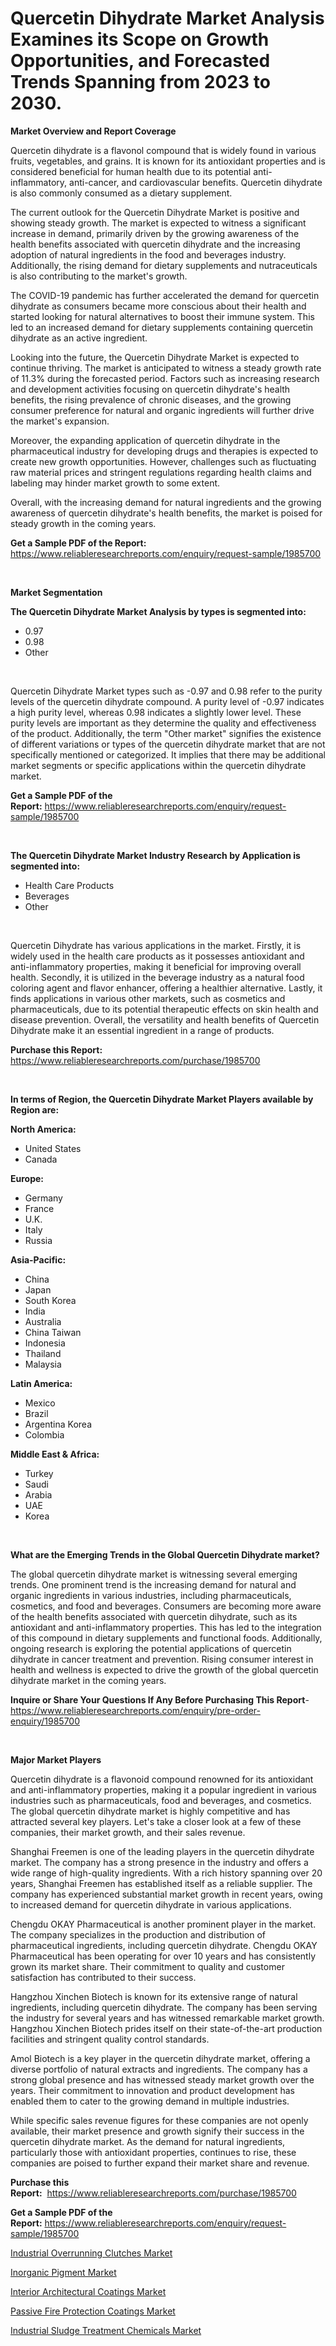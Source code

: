 <p><h1>Quercetin Dihydrate Market Analysis Examines its Scope on Growth Opportunities, and Forecasted Trends Spanning from 2023 to 2030.</h1></p><p><strong>Market Overview and Report Coverage</strong></p>
<p><p>Quercetin dihydrate is a flavonol compound that is widely found in various fruits, vegetables, and grains. It is known for its antioxidant properties and is considered beneficial for human health due to its potential anti-inflammatory, anti-cancer, and cardiovascular benefits. Quercetin dihydrate is also commonly consumed as a dietary supplement.</p><p>The current outlook for the Quercetin Dihydrate Market is positive and showing steady growth. The market is expected to witness a significant increase in demand, primarily driven by the growing awareness of the health benefits associated with quercetin dihydrate and the increasing adoption of natural ingredients in the food and beverages industry. Additionally, the rising demand for dietary supplements and nutraceuticals is also contributing to the market's growth.</p><p>The COVID-19 pandemic has further accelerated the demand for quercetin dihydrate as consumers became more conscious about their health and started looking for natural alternatives to boost their immune system. This led to an increased demand for dietary supplements containing quercetin dihydrate as an active ingredient.</p><p>Looking into the future, the Quercetin Dihydrate Market is expected to continue thriving. The market is anticipated to witness a steady growth rate of 11.3% during the forecasted period. Factors such as increasing research and development activities focusing on quercetin dihydrate's health benefits, the rising prevalence of chronic diseases, and the growing consumer preference for natural and organic ingredients will further drive the market's expansion.</p><p>Moreover, the expanding application of quercetin dihydrate in the pharmaceutical industry for developing drugs and therapies is expected to create new growth opportunities. However, challenges such as fluctuating raw material prices and stringent regulations regarding health claims and labeling may hinder market growth to some extent.</p><p>Overall, with the increasing demand for natural ingredients and the growing awareness of quercetin dihydrate's health benefits, the market is poised for steady growth in the coming years.</p></p>
<p><strong>Get a Sample PDF of the Report:</strong> <a href="https://www.reliableresearchreports.com/enquiry/request-sample/1985700">https://www.reliableresearchreports.com/enquiry/request-sample/1985700</a></p>
<p>&nbsp;</p>
<p><strong>Market Segmentation</strong></p>
<p><strong>The Quercetin Dihydrate Market Analysis by types is segmented into:</strong></p>
<p><ul><li>0.97</li><li>0.98</li><li>Other</li></ul></p>
<p>&nbsp;</p>
<p><p>Quercetin Dihydrate Market types such as -0.97 and 0.98 refer to the purity levels of the quercetin dihydrate compound. A purity level of -0.97 indicates a high purity level, whereas 0.98 indicates a slightly lower level. These purity levels are important as they determine the quality and effectiveness of the product. Additionally, the term "Other market" signifies the existence of different variations or types of the quercetin dihydrate market that are not specifically mentioned or categorized. It implies that there may be additional market segments or specific applications within the quercetin dihydrate market.</p></p>
<p><strong>Get a Sample PDF of the Report:</strong>&nbsp;<a href="https://www.reliableresearchreports.com/enquiry/request-sample/1985700">https://www.reliableresearchreports.com/enquiry/request-sample/1985700</a></p>
<p>&nbsp;</p>
<p><strong>The Quercetin Dihydrate Market Industry Research by Application is segmented into:</strong></p>
<p><ul><li>Health Care Products</li><li>Beverages</li><li>Other</li></ul></p>
<p>&nbsp;</p>
<p><p>Quercetin Dihydrate has various applications in the market. Firstly, it is widely used in the health care products as it possesses antioxidant and anti-inflammatory properties, making it beneficial for improving overall health. Secondly, it is utilized in the beverage industry as a natural food coloring agent and flavor enhancer, offering a healthier alternative. Lastly, it finds applications in various other markets, such as cosmetics and pharmaceuticals, due to its potential therapeutic effects on skin health and disease prevention. Overall, the versatility and health benefits of Quercetin Dihydrate make it an essential ingredient in a range of products.</p></p>
<p><strong>Purchase this Report:</strong>&nbsp; <a href="https://www.reliableresearchreports.com/purchase/1985700">https://www.reliableresearchreports.com/purchase/1985700</a></p>
<p>&nbsp;</p>
<p><strong>In terms of Region, the Quercetin Dihydrate Market Players available by Region are:</strong></p>
<p>
    <p> <strong> North America: </strong>
        <ul>
            <li>United States</li>
            <li>Canada</li>
        </ul>
        </p> 
    <p> <strong> Europe: </strong>
        <ul>
            <li>Germany</li>
            <li>France</li>
            <li>U.K.</li>
            <li>Italy</li>
            <li>Russia</li>
        </ul>
        </p> 
    <p> <strong> Asia-Pacific: </strong>
        <ul>
            <li>China</li>
            <li>Japan</li>
            <li>South Korea</li>
            <li>India</li>
            <li>Australia</li>
            <li>China Taiwan</li>
            <li>Indonesia</li>
            <li>Thailand</li>
            <li>Malaysia</li>
        </ul>
        </p> 
    <p> <strong> Latin America: </strong>
        <ul>
            <li>Mexico</li>
            <li>Brazil</li>
            <li>Argentina Korea</li>
            <li>Colombia</li>
        </ul>
        </p> 
    <p> <strong> Middle East & Africa: </strong>
        <ul>
            <li>Turkey</li>
            <li>Saudi</li>
            <li>Arabia</li>
            <li>UAE</li>
            <li>Korea</li>
        </ul>
    </p>
    </p>
<p>&nbsp;</p>
<p><strong>What are the Emerging Trends in the Global Quercetin Dihydrate market?</strong></p>
<p><p>The global quercetin dihydrate market is witnessing several emerging trends. One prominent trend is the increasing demand for natural and organic ingredients in various industries, including pharmaceuticals, cosmetics, and food and beverages. Consumers are becoming more aware of the health benefits associated with quercetin dihydrate, such as its antioxidant and anti-inflammatory properties. This has led to the integration of this compound in dietary supplements and functional foods. Additionally, ongoing research is exploring the potential applications of quercetin dihydrate in cancer treatment and prevention. Rising consumer interest in health and wellness is expected to drive the growth of the global quercetin dihydrate market in the coming years.</p></p>
<p><strong>Inquire or Share Your Questions If Any Before Purchasing This Report</strong>- <a href="https://www.reliableresearchreports.com/enquiry/pre-order-enquiry/1985700">https://www.reliableresearchreports.com/enquiry/pre-order-enquiry/1985700</a></p>
<p>&nbsp;</p>
<p><strong>Major Market Players</strong></p>
<p><p>Quercetin dihydrate is a flavonoid compound renowned for its antioxidant and anti-inflammatory properties, making it a popular ingredient in various industries such as pharmaceuticals, food and beverages, and cosmetics. The global quercetin dihydrate market is highly competitive and has attracted several key players. Let's take a closer look at a few of these companies, their market growth, and their sales revenue.</p><p>Shanghai Freemen is one of the leading players in the quercetin dihydrate market. The company has a strong presence in the industry and offers a wide range of high-quality ingredients. With a rich history spanning over 20 years, Shanghai Freemen has established itself as a reliable supplier. The company has experienced substantial market growth in recent years, owing to increased demand for quercetin dihydrate in various applications.</p><p>Chengdu OKAY Pharmaceutical is another prominent player in the market. The company specializes in the production and distribution of pharmaceutical ingredients, including quercetin dihydrate. Chengdu OKAY Pharmaceutical has been operating for over 10 years and has consistently grown its market share. Their commitment to quality and customer satisfaction has contributed to their success.</p><p>Hangzhou Xinchen Biotech is known for its extensive range of natural ingredients, including quercetin dihydrate. The company has been serving the industry for several years and has witnessed remarkable market growth. Hangzhou Xinchen Biotech prides itself on their state-of-the-art production facilities and stringent quality control standards.</p><p>Amol Biotech is a key player in the quercetin dihydrate market, offering a diverse portfolio of natural extracts and ingredients. The company has a strong global presence and has witnessed steady market growth over the years. Their commitment to innovation and product development has enabled them to cater to the growing demand in multiple industries.</p><p>While specific sales revenue figures for these companies are not openly available, their market presence and growth signify their success in the quercetin dihydrate market. As the demand for natural ingredients, particularly those with antioxidant properties, continues to rise, these companies are poised to further expand their market share and revenue.</p></p>
<p><strong>Purchase this Report:</strong>&nbsp;&nbsp;<a href="https://www.reliableresearchreports.com/purchase/1985700">https://www.reliableresearchreports.com/purchase/1985700</a></p>
<p></p>
<p><strong>Get a Sample PDF of the Report:</strong>&nbsp;<a href="https://www.reliableresearchreports.com/enquiry/request-sample/1985700">https://www.reliableresearchreports.com/enquiry/request-sample/1985700</a></p>
<p><p><a href="https://github.com/lbird53714/Market-Research-Report-List-1/blob/main/industrial-overrunning-clutches-market.md">Industrial Overrunning Clutches Market</a></p><p><a href="https://github.com/sofayahoo2023/Market-Research-Report-List-1/blob/main/inorganic-pigment-market.md">Inorganic Pigment Market</a></p><p><a href="https://github.com/vimar16th/Market-Research-Report-List-1/blob/main/interior-architectural-coatings-market.md">Interior Architectural Coatings Market</a></p><p><a href="https://github.com/mabutironaldo/Market-Research-Report-List-1/blob/main/passive-fire-protection-coatings-market.md">Passive Fire Protection Coatings Market</a></p><p><a href="https://github.com/pizolina/Market-Research-Report-List-1/blob/main/industrial-sludge-treatment-chemicals-market.md">Industrial Sludge Treatment Chemicals Market</a></p></p>